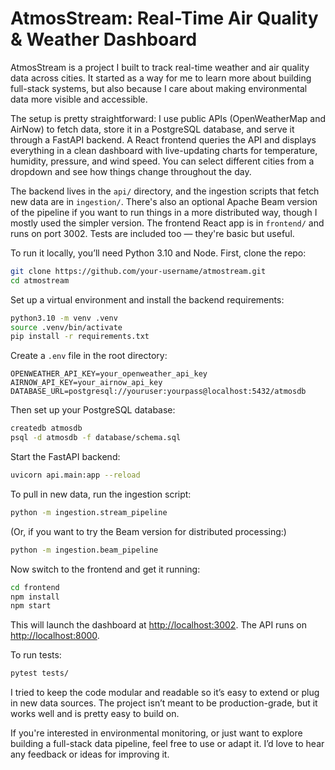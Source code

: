 # AtmosStream: Real-Time Air Quality & Weather Dashboard

AtmosStream is a project I built to track real-time weather and air quality data across cities. It started as a way for me to learn more about building full-stack systems, but also because I care about making environmental data more visible and accessible.

The setup is pretty straightforward: I use public APIs (OpenWeatherMap and AirNow) to fetch data, store it in a PostgreSQL database, and serve it through a FastAPI backend. A React frontend queries the API and displays everything in a clean dashboard with live-updating charts for temperature, humidity, pressure, and wind speed. You can select different cities from a dropdown and see how things change throughout the day.

The backend lives in the `api/` directory, and the ingestion scripts that fetch new data are in `ingestion/`. There's also an optional Apache Beam version of the pipeline if you want to run things in a more distributed way, though I mostly used the simpler version. The frontend React app is in `frontend/` and runs on port 3002. Tests are included too — they're basic but useful.

To run it locally, you’ll need Python 3.10 and Node. First, clone the repo:

```bash
git clone https://github.com/your-username/atmostream.git
cd atmostream
```

Set up a virtual environment and install the backend requirements:

```bash
python3.10 -m venv .venv
source .venv/bin/activate
pip install -r requirements.txt
```

Create a `.env` file in the root directory:

```
OPENWEATHER_API_KEY=your_openweather_api_key
AIRNOW_API_KEY=your_airnow_api_key
DATABASE_URL=postgresql://youruser:yourpass@localhost:5432/atmosdb
```

Then set up your PostgreSQL database:

```bash
createdb atmosdb
psql -d atmosdb -f database/schema.sql
```

Start the FastAPI backend:

```bash
uvicorn api.main:app --reload
```

To pull in new data, run the ingestion script:

```bash
python -m ingestion.stream_pipeline
```

(Or, if you want to try the Beam version for distributed processing:)

```bash
python -m ingestion.beam_pipeline
```

Now switch to the frontend and get it running:

```bash
cd frontend
npm install
npm start
```

This will launch the dashboard at [http://localhost:3002](http://localhost:3002). The API runs on [http://localhost:8000](http://localhost:8000).

To run tests:

```bash
pytest tests/
```

I tried to keep the code modular and readable so it’s easy to extend or plug in new data sources. The project isn’t meant to be production-grade, but it works well and is pretty easy to build on.

If you're interested in environmental monitoring, or just want to explore building a full-stack data pipeline, feel free to use or adapt it. I’d love to hear any feedback or ideas for improving it.


